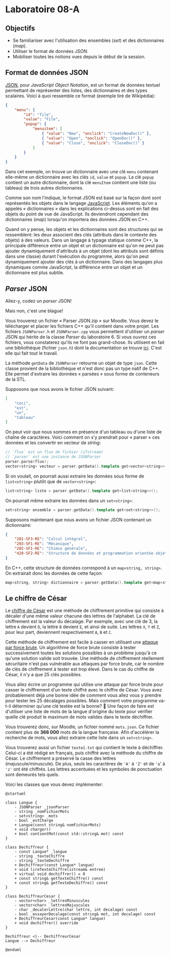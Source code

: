 # Laboratoire 08-A

## Objectifs

* Se familiariser avec l'utilisation des ensembles (*set*) et des dictionnaires (*map*).
* Utiliser le format de données *JSON*.
* Mobiliser toutes les notions vues depuis le début de la session.

## Format de données JSON

[JSON](https://fr.wikipedia.org/wiki/JavaScript_Object_Notation), pour *JavaScript Object Notation*, est un format de données textuel permettant de représenter des listes, des dictionnaires et des types scalaires. Voici à quoi ressemble ce format (exemple tiré de Wikipédia):

```json
{
    "menu": {
        "id": "file",
        "value": "File",
        "popup": {
            "menuitem": [
                { "value": "New", "onclick": "CreateNewDoc()" },
                { "value": "Open", "onclick": "OpenDoc()" },
                { "value": "Close", "onclick": "CloseDoc()" }
            ]
        }
    }
}
```

Dans cet exemple, on trouve un dictionnaire avec une clé `menu` contenant elle-même un dictionnaire avec les clés `id`, `value` et `popup`. La clé `popup` contient un autre dictionnaire, dont la clé `menuItem` contient une liste (ou tableau) de trois autres dictionnaires.

Comme son nom l'indique, le format JSON est basé sur la façon dont sont représentés les objets dans le langage [JavaScript](https://fr.wikipedia.org/wiki/JavaScript). Les éléments qu'on a appelés « dictionnaires » dans les explications ci-dessus sont en fait des objets du point de vue de JavaScript. Ils deviendront cependant des dictionnaires (*map*) lorsqu'on importera des données JSON en C++.

Quand on y pense, les objets et les dictionnaires sont des structures qui se ressemblent: les deux associent des clés (attributs dans le contexte des objets) à des valeurs. Dans un langage à typage statique comme C++, la principale différence entre un objet et un dictionnaire est qu'on ne peut pas ajouter dynamiquement d'attributs à un objet (dont les attributs sont définis dans une classe) durant l'exécution du programme, alors qu'on peut dynamiquement ajouter des clés à un dictionnaire. Dans des langages plus dynamiques comme JavaScript, la différence entre un objet et un dictionnaire est plus subtile.

## *Parser* JSON

Allez-y, codez un *parser* JSON!

Mais non, c'est une blague!

Vous trouverez un fichier « Parser JSON.zip » sur Moodle. Vous devez le télécharger et placer les fichiers C++ qu'il contient dans votre projet. Les fichiers `JSONParser.h` et `JSONParser.cpp` vous permettent d'utiliser un *parser* JSON qui hérite de la classe *Parser* du laboratoire 6. Si vous ouvrez ces fichiers, vous constaterez qu'ils ne font pas grand-chose. Ils utilisent en fait une bibliothèque (fichier `json.h`) dont la documentation se trouve [ici](https://github.com/nlohmann/json). C'est elle qui fait tout le travail.

La méthode `getData` de `JSONParser` retourne un objet de type `json`. Cette classe provient de la bibliothèque et n'est donc pas un type natif de C++. Elle permet d'extraire les données « parsées » sous forme de conteneurs de la STL.

Supposons que nous avons le fichier JSON suivant:

```json
[
    "ceci",
    "est",
    "un",
    "tableau"
]
```

On peut voir que nous sommes en présence d'un tableau ou d'une liste de chaîne de caractères. Voici comment on s'y prendrait pour « parser » ces données et les convertir en vecteur de *string*:

```cpp
// `flux` est un flux de fichier (ifstream)
// `parser` est une instance de JSONParser
parser.parse(flux); 
vector<string> vecteur = parser.getData().template get<vector<string>>();
```

Si on voulait, on pourrait aussi extraire les données sous forme de `list<string>` plutôt que de `vector<string>`:

```cpp
list<string> liste = parser.getData().template get<list<string>>();
```

On pourrait même extraire les données dans un `set<string>`:

```cpp
set<string> ensemble = parser.getData().template get<set<string>>();
```

Supposons maintenant que nous avons un fichier JSON contenant un dictionnaire:

```json
{
    "201-SF3-RE": "Calcul intégral",
    "203-SF1-RE": "Mécanique",
    "202-SF1-RE": "Chimie générale",
    "420-SF2-RE": "Structure de données et programmation orientée objet"
}
```

En C++, cette structure de données correspond à un `map<string, string>`. On extrairait donc les données de cette façon:

```cpp
map<string, string> dictionnaire = parser.getData().template get<map<string, string>>();
```

## Le chiffre de César

Le [chiffre de César](https://fr.wikipedia.org/wiki/Chiffrement_par_d%C3%A9calage) est une méthode de chiffrement primitive qui consiste à décaler d'une même valeur chacune des lettres de l'alphabet. La clé de chiffrement est la valeur du décalage. Par exemple, avec une clé de 3, la lettre `A` devient `D`, la lettre `B` devient `E`, et ainsi de suite. Les lettres `X`, `Y` et `Z`, pour leur part, deviennent respectivement `A`, `B` et `C`.

Cette méthode de chiffrement est facile à casser en utilisant une [attaque par force brute](https://fr.wikipedia.org/wiki/Attaque_par_force_brute). Un algorithme de force brute consiste à tester successivement toutes les solutions possibles à un problème jusqu'à ce qu'une solution valide soit trouvée. Une méthode de chiffrement réellement sécuritaire n'est pas vulnérable aux attaques par force brute, car le nombre de clés de chiffrement à tester est trop élevé. Dans le cas du chiffre de César, il n'y a que 25 clés possibles.

Vous allez écrire un programme qui utilise une attaque par force brute pour casser le chiffrement d'un texte chiffré avec le chiffre de César. Vous avez probablement déjà une bonne idée de comment vous allez vous y prendre pour tester les 25 décalages possibles. Mais comment votre programme va-t-il déterminer qu'une clé testée est la bonne? 🤔 Une façon de faire est d'utiliser une liste de mots de la langue d'origine du texte pour vérifier quelle clé produit le maximum de mots valides dans le texte déchiffrer.

Vous trouverez donc, sur Moodle, un fichier nommé `mots.json`. Ce fichier contient plus de **366 000** mots de la langue française. Afin d'accélérer la recherche de mots, vous allez extraire cette liste dans un `set<string>`.

Vous trouverez aussi un fichier `texte1.txt` qui contient le texte à déchiffrer. Celui-ci a été rédigé en français, puis chiffré avec la méthode du chiffre de César. Le chiffrement a préservé la casse des lettres (majuscule/minuscule). De plus, seuls les caractères de `'A'`  à `'Z'` et de `'a`' à `'z'` ont été chiffrés. Les lettres accentuées et les symboles de ponctuation sont demeurés tels quels.

Voici les classes que vous devez implémenter:

```plantuml
@startuml

class Langue {
    - JSONParser _jsonParser
    - string _nomFichierMots
    - set<string> _mots
    - bool _estCharge
    + Langue(const string& nomFichierMots)
    + void charger()
    + bool contientMot(const std::string& mot) const
}

class Dechiffreur {
    - const Langue* _langue    
    - string _texteChiffre
    - string _texteDechiffre
    + Dechiffreur(const Langue* langue)
    + void lireTexteChiffre(istream& entree)
    + virtual void dechiffrer() = 0
    + const string& getTexteChiffre() const
    + const string& getTexteDechiffre() const
}

class DechiffreurCesar {
    - vector<char> _lettresMinuscules
    - vector<char> _lettresMajuscules
    - char _decalerLettre(char lettre, int decalage) const
    - bool _essayerDecalage(const string& mot, int decalage) const
    + DechiffreurCesar(const Langue* langue)
    + void dechiffrer() override
}

Dechiffreur <|-- DechiffreurCesar
Langue --> Dechiffreur

@enduml
```
